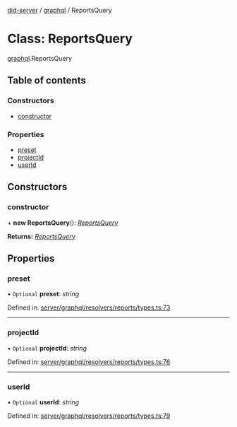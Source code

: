 [did-server](../README.md) / [graphql](../modules/graphql.md) / ReportsQuery

# Class: ReportsQuery

[graphql](../modules/graphql.md).ReportsQuery

## Table of contents

### Constructors

- [constructor](graphql.reportsquery.md#constructor)

### Properties

- [preset](graphql.reportsquery.md#preset)
- [projectId](graphql.reportsquery.md#projectid)
- [userId](graphql.reportsquery.md#userid)

## Constructors

### constructor

\+ **new ReportsQuery**(): [*ReportsQuery*](graphql.reportsquery.md)

**Returns:** [*ReportsQuery*](graphql.reportsquery.md)

## Properties

### preset

• `Optional` **preset**: *string*

Defined in: [server/graphql/resolvers/reports/types.ts:73](https://github.com/Puzzlepart/did/blob/dev/server/graphql/resolvers/reports/types.ts#L73)

___

### projectId

• `Optional` **projectId**: *string*

Defined in: [server/graphql/resolvers/reports/types.ts:76](https://github.com/Puzzlepart/did/blob/dev/server/graphql/resolvers/reports/types.ts#L76)

___

### userId

• `Optional` **userId**: *string*

Defined in: [server/graphql/resolvers/reports/types.ts:79](https://github.com/Puzzlepart/did/blob/dev/server/graphql/resolvers/reports/types.ts#L79)
